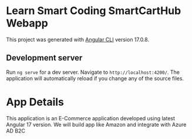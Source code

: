 # Learn Smart Coding SmartCartHub Webapp

This project was generated with [Angular CLI](https://github.com/angular/angular-cli) version 17.0.8.

## Development server

Run `ng serve` for a dev server. Navigate to `http://localhost:4200/`. The application will automatically reload if you change any of the source files.

# App Details
This application is an E-Commerce application developed using latest Angular 17 version. We will build app like Amazon and integrate with Azure AD B2C

